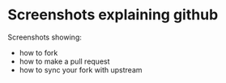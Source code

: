 # Screenshots explaining github

Screenshots showing:
* how to fork
* how to make a pull request
* how to sync your fork with upstream
